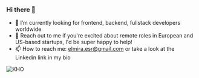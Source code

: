 ### Hi there 👋

- 🔭 I’m currently looking for frontend, backend, fullstack developers worldwide
- 💬 Reach out to me if you're excited about remote roles in European and US-based startups, I'd be super happy to help!
- 📫 How to reach me: elmira.esr@gmail.com or take a look at the Linkedin link in my bio

![KHO](https://user-images.githubusercontent.com/116545560/229110064-e7b0e891-f482-4bed-bf60-3d785cd42354.gif)
